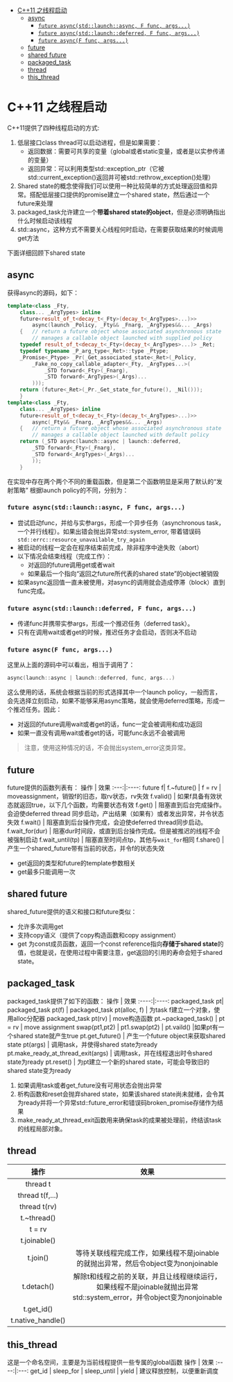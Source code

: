 
<!-- TOC -->

- [C++11 之线程启动](#c11-之线程启动)
    - [async](#async)
        - [`future async(std::launch::async, F func, args...)`](#future-asyncstdlaunchasync-f-func-args)
        - [`future async(std::launch::deferred, F func, args...)`](#future-asyncstdlaunchdeferred-f-func-args)
        - [`future async(F func, args...)`](#future-asyncf-func-args)
    - [future](#future)
    - [shared future](#shared-future)
    - [packaged_task](#packaged_task)
    - [thread](#thread)
    - [this_thread](#this_thread)

<!-- /TOC -->


# C++11 之线程启动
C++11提供了四种线程启动的方式:
1. 低层接口class thread可以启动进程，但是如果需要：
    - 返回数据：需要可共享的变量（global或者static变量，或者是以实参传递的变量）
    - 返回异常：可以利用类型std::exception_ptr（它被std::current_exception()返回并可被std::rethrow_exception()处理）
2. Shared state的概念使得我们可以使用一种比较简单的方式处理返回值和异常。搭配低层接口提供的promise建立一个shared state，然后通过一个future来处理
3. packaged_task允许建立一个**带着shared state的object**，但是必须明确指出什么时候启动该线程
4. std::async，这种方式不需要关心线程何时启动，在需要获取结果的时候调用get方法

下面详细回顾下shared state


## async
获得async的源码，如下：
```cpp
template<class _Fty,
	class... _ArgTypes> inline
	future<result_of_t<decay_t<_Fty>(decay_t<_ArgTypes>...)>>
		async(launch _Policy, _Fty&& _Fnarg, _ArgTypes&&... _Args)
	{	// return a future object whose associated asynchronous state
		// manages a callable object launched with supplied policy
	typedef result_of_t<decay_t<_Fty>(decay_t<_ArgTypes>...)> _Ret;
	typedef typename _P_arg_type<_Ret>::type _Ptype;
	_Promise<_Ptype> _Pr(_Get_associated_state<_Ret>(_Policy,
		_Fake_no_copy_callable_adapter<_Fty, _ArgTypes...>(
			_STD forward<_Fty>(_Fnarg),
			_STD forward<_ArgTypes>(_Args)...
		)));
	return (future<_Ret>(_Pr._Get_state_for_future(), _Nil()));
	}
template<class _Fty,
	class... _ArgTypes> inline
	future<result_of_t<decay_t<_Fty>(decay_t<_ArgTypes>...)>>
		async(_Fty&& _Fnarg, _ArgTypes&&... _Args)
	{	// return a future object whose associated asynchronous state
		// manages a callable object launched with default policy
	return (_STD async(launch::async | launch::deferred,
		_STD forward<_Fty>(_Fnarg),
		_STD forward<_ArgTypes>(_Args)...
		));
	}
```
在实现中存在两个两个不同的重载函数，但是第二个函数明显是采用了默认的“发射策略”
根据launch policy的不同，分别为：
### `future async(std::launch::async, F func, args...)`
- 尝试启动func，并给与实参args，形成一个异步任务（asynchronous task，一个并行线程）。如果出错会抛出异常std::system_error, 带着错误码`std::errc::resource_unavailable_try_again`
- 被启动的线程一定会在程序结束前完成，除非程序中途失败（abort）
- 以下情况会结束线程（完成工作）：
	- 对返回的future调用get或者wait
	- 如果最后一个指向“返回之future所代表的shared state”的object被销毁
- 如果async返回值一直未被使用，对async的调用就会造成停滞（block）直到func完成。

### `future async(std::launch::deferred, F func, args...)`
- 传递func并携带实参args，形成一个推迟任务（deferred task）。
- 只有在调用wait或者get的时候，推迟任务才会启动，否则决不启动

### `future async(F func, args...)`
这里从上面的源码中可以看出，相当于调用了：
```cpp
async(launch::async | launch::deferred, func, args...)
```
这么使用的话，系统会根据当前的形式选择其中一个launch policy，一般而言，会先选择立刻启动，如果不能够采用async策略，就会使用deferred策略，形成一个推迟任务。因此：
- 对返回的future调用wait或者get的话，func一定会被调用和成功返回
- 如果一直没有调用wait或者get的话，可能func永远不会被调用
> 注意，使用这种情况的话，不会抛出system_error这类异常。



## future
future提供的函数列表有：
操作 | 效果
:---:|:----:
future f| 
f.~future() |
f = rv | moveassignment，销毁f的旧态，取rv状态，rv失效
f.valid() | 如果f具备有效状态就返回true，以下几个函数，均需要状态有效
f.get() | 阻塞直到后台完成操作。会迫使deferred thread 同步启动，产出结果（如果有）或者发出异常，并令状态失效
f.wait() | 阻塞直到后台操作完成，会迫使deferred thread同步启动。
f.wait_for(dur) | 阻塞dur时间段，或直到后台操作完成。但是被推迟的线程不会被强制启动
f.wait_until(tp) | 阻塞直至时间点tp，其他与`wait_for`相同
f.share() | 产生一个shared_future带有当前的状态，并令f的状态失效

- get返回的类型和future的template参数相关
- get最多只能调用一次

## shared future
shared_future提供的语义和接口和future类似：
- 允许多次调用get
- 支持copy语义（提供了copy构造函数和copy assignment）
- get 为const成员函数，返回一个const reference指向**存储于shared state**的值，也就是说，在使用过程中需要注意，get返回的引用的寿命会短于shared state。

## packaged_task
packaged_task提供了如下的函数：
操作 | 效果
:----:|:----:
packaged_task pt|
packaged_task pt(f) |
packaged_task pt(alloc, f) | 为task f建立一个对象，使用alloc分配器
packaged_task pt(rv) | move构造函数
pt.~packaged_task() |
pt = rv | move assignment
swap(pt1,pt2) |
pt1.swap(pt2) |
pt.vaild() |如果pt有一个shared state就产生true
pt.get_future() | 产生一个future object来获取shared state
pt(args) | 调用task，并使得shared state为ready
pt.make_ready_at_thread_exit(args) | 调用task，并在线程退出时令shared state为ready
pt.reset() | 为pt建立一个新的shared state，可能会导致旧的shared state变为ready
 
1. 如果调用task或者get_future没有可用状态会抛出异常
2. 析构函数和reset会抛弃shared state，如果该shared state尚未就绪，会令其为ready并将一个异常std::future_error和错误码broken_promise存储作为结果
3. make_ready_at_thread_exit函数用来确保task的成果被处理前，终结该task的线程局部对象。

## thread

操作 |效果
:---: | :---:
thread t |
thread t(f,...) |
thread t(rv) |
t.~thread() |
t = rv |
t.joinable() |
t.join() | 等待关联线程完成工作，如果线程不是joinable的就抛出异常，然后令object变为nonjoinable
t.detach() | 解除t和线程之前的关联，并且让线程继续运行，如果线程不是joinable就抛出异常std::system_error，并令object变为nonjoinable
t.get_id() |
t.native_handle() |

## this_thread
这是一个命名空间，主要是为当前线程提供一些专属的global函数
操作 | 效果
:----:|:---:
get_id | 
sleep_for |
sleep_until |
yield | 建议释放控制，以便重新调度

